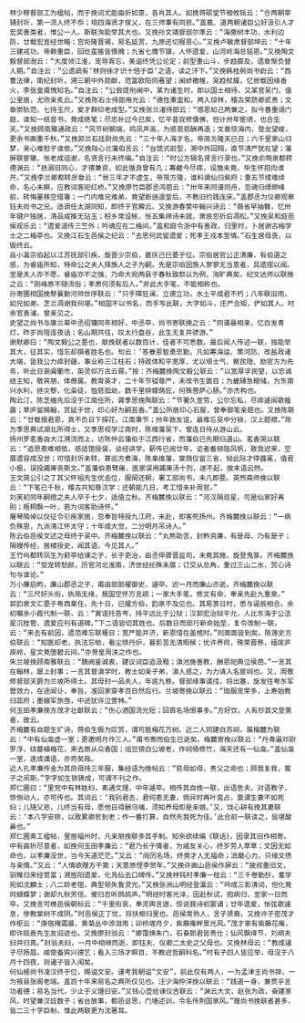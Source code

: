 <!-- { "loadSidebar": true } -->
	林少穆督部工为楹帖，而于挽词尤能曲折如意，各肖其人。如挽蒋砺堂节相攸铦云：“合两朝宰辅封圻，第一流人终不忝；培四海贤才俊乂，在三师事有同悲。”盖嘉、道两朝诸巨公好汲引人才宏奖善类者，惟公一人。斯联洵能举其大也。又挽孙文靖督部尔準云：“海徼树丰功，水利边防，廿载宏宣经世略；宫衔隆晋锡，易名延赏，九原还切报恩心。”又挽卢敏肃督部坤云：“十年三建戎功，帝赖重臣，回纥蛮猺皆慑魄；九省七膺节镇，人怀遗爱，山河岭海总铭恩。”又挽陶文毅督部澍云：“大度领江淮，宠辱胥忘，美谥终凭公论定；前型重山斗，步趋靡及，遗章惭负替人期。”自注云：“公遗疏有‘林则徐才识十倍于臣’之语，读之汗下。”又挽韩桂舲尚书崶云：“西曹法律，南纪封圻，溯三朝中外勋猷，范富欧阳同著望；闽峤襜帷，吴趋杖履，忆卌载因缘香火，李张皇甫愧知名。”自注云：“公尝提刑闽中，某为诸生时，即以国士相待。又某官吴门，值公里居，尤欣亲炙云。”又挽陈石士侍郎用光云：“德性秉盅和，两入琼林，稽古荣跻卿贰贵；文章崇轨范，七持玉尺，爱才群仰老成型。”又挽张兰渚侍郎云：“感恩知己两兼之，拟今春重谒门庭，谁知一纸音书，竟成绝笔；尽忠补过今已矣，忆平昔双修儒佛，但计卅年宦绩，也合生天。”又挽顾南雅通政云：“风节树朝端，鸣凤声高，为感恩慈酬再造；文章惊海内，登龙望峻，更余书画重千秋。”又挽郭兰石廷尉尚先云：“三十年人海才名，帝简方隆天已召；六千里家山归梦，亲心难慰子谁依。”又挽陆心兰藩伯言云：“台馆式前型，溯中外回翔，直节清严犹在望；藩屏联宦辙，怅老成徂谢，名贤言行未终编。”自注云：“时公方辑名贤言行录也。”又挽俞陶泉都转德渊云：“拯溺旧同心，才德兼资，如此循良曾有几；筹鹺今尽瘁，设施未竟，毕生怀抱向谁开。”又挽李兰卿都转彦章云：“卌三年才不虚生，帝简方隆，谁料谪仙归紫府；重五节缕难续命，名心未瞑，应教词客祀红桥。”又挽廖竹臣郡丞鸿苞云：“卅年来同谱同舟，忽魂归缥缈峰前，转悔量移空借箸；一门内难兄难弟，竟望断逍遥堂后，不教旧约践连床。”盖郡丞为仪卿观察钰夫尚书之兄，适调任太湖同知，即终于官廨云。又挽游春樊中翰兴诗云：“薇省早抽簪，忆卅年键户独居，清品咸推无玷玉；枌乡常设帐，怅五集绵诗未就，萧辰忽折后凋松。”又挽吴和庭邑侯观乐云：“遗爱遥传三竺外；吟魂应在二梅间。”盖和庭令浙中有善政，归里时，卜居谢古梅学士之二梅亭也。又挽江石生邑侯之纪云：“去思何武留遗爱；死孝王戎本至情。”石生居母丧，以毁终云。
	岳小瀛宗伯起以江苏抚部引疾，旋晋少宗伯，嘉庆己巳甍于位。宗伯居官公正清廉，有伯道之感，为睿庙所知，特命公之夫人择族人之子为嗣。先是宗伯因族人寥寥无当意者，具遗摺以闻。至是夫人亦不愿，睿庙亦不之强，乃命大宛两县于春秋致祭以为例，洵旷典矣。纪文达师以联挽之云：“刚峰原不随流俗；孝肃何须有后人。”非此大手笔，不能相称也。
	孙寄圃相国挽黎襄勤河帅世序联云：“只手障狂澜，立德立功，水土平成君不朽；八年联旧雨，如兄如弟，芝兰凋谢我何堪。”相国不以书名，而手写此联，大字如斗，庄严合矩，俨如其人。时余官袁浦，曾亲见之。
	史望之尚书与康兰皋中丞绍镛同年相好，中丞卒，尚书寄联挽之云：“同谱最相亲，忆白发青灯，昨岁尚陪连夜话；名山期共往，叹太行盘谷，此生无复并骖游。”
	谢默卿曰：“陶文毅公之甍也，献挽联者以数百计，佳者不可悉数。最后闻人传述一联，独能举其大，征其实，惜忘却撰者姓名也。句云：‘答眷恩智勇忠勤，凡如筹海运、策河防、改盐政诸大端，皆我公力瘁封疆，事业称三江柱石；持政体和平宽厚，尤以培士气、察民隐、励官方为先务，听此日哀阗衢市，英灵仰万古云霄。”按：齐梅麓挽陶文毅公联云：“以宽厚孚民望，以忠诚结主知，敬宾朋，体僚属，教育英才，二十年节钺尊严，未改书生面目；为畿辅急粮储，为东南兴水利，拯灾黎，化枭徒，恤慈孤幼，数千里帡幪荫庇，何殊菩萨心肠。”亦杰构也。
	陶云汀、陈芝楣先后没于江南任所，龚季思挽陶联云：“节署久宣劳，公尔忘私，尽瘁遽闻歌薤露；草庐留赐翰，赏延于世，印心好为嗣芸香。”盖公所居印心石屋，曾奉御笔亲题也。又挽陈联云：“廿载报君恩，真不负日下探花，江南秉节；卅年敦友谊，最难忘吴中分袂，汉上题襟。”陈为季思典试湖北所得士，又季思视学江南时，陈维藩吴下，曾连日侍从游山云。
	扬州罗茗香由大江溯流而上，访陈仲云藩伯于江西行省，而藩伯已先期归道山。茗香哭以联云：“追思患难相依，感适馆授餐，谈经讲学，薪传已阅廿年，讵者番频阻风帆，致我迟来，空展遗容成没世；可惜封圻未转，算巡方煮海，陈臬维藩，棠荫仅留三省，恸此际才停露冕，值君小极，误投蠲庳丧斯文。”盖藩伯患臂痛，医家误用蠲庳汤十剂，遂不起，故末语云然。
	王文简公引之丁其父怀祖先生优去位，服阕还朝，署工部尚书，未几即甍。英煦斋师挽以联云：“下笔已千秋，稽古共知尊汉学；还朝能几日，考工惜未补周官。”
	刘芙初同年嗣绾之夫人卒于七夕，适值立秋。齐梅麓挽以联云：“河汉隔双星，可是仙家好离别；梧桐飘一叶，若为词客助诗怀。”
	屠琴隖倬以仪征令引疾家居，忽奉旨特授九江府，未赴，即客死扬州。齐梅麓挽以联云：“一病负殊恩，九派清江怀太守；十年成大觉，二分明月吊诗人。”
	陈云伯邑侯文述之母终于吴中。齐梅麓挽以联云：“丸熊助苦，封鲊资廉，有是母，乃有是子；隔幔传经，居楼授史，闻其语，今见其人。”
	王竹屿都转凤生为葑亭给谏之子，长于吏治，由丞倅骤晋监司，未竟其施，旋登鬼箓。齐梅麓挽以联云：“受宠转愁颜，历官河北淮南，济世经纶殊未展；订交从总角，重过三山二水，赏心诗句与谁论。”
	万小廉启畇，廉山郡丞之子，甫由部郎擢御史，遽卒。迟一月而廉山亦逝。齐梅麓挽以联云：“三尺好头衔，执简无缘，报国空怀万言疏；一家大手笔，修文有命，奉亲先赴九重泉。”
	郭韵泉文汇甍于粤西臬任，先十日，已擢方伯，韵泉不及见也。其易箦日时，悉与诞辰相合。余初嘱余小霞代制一联，云：“寅谊托苔岑，持平远比于公狱；汉郭宏治狱平允，人比东海于公法星沉桂管，遗爱应刊有道碑。”下二语皆切其姓也。后数日而部行新命始至，复令改制一联，云：“来去有前因，遗范难忘联襼日；宽严能并济，新恩惜在盖棺时。”则面面皆到矣。陈莲史方伯联云：“知医却老，执法忘劬，看尘牍丹炉，晷影苦无清暇候；优许养疴，殊荣晋秩，缅匡庐庾岭，星文竟堕碧云间。”亦旁皇周浃之作也。
	朱兰坡挽顾南雅联云：“魏阙鉴诚衷，建议词臣追汲黯；滇池施善教，酬恩祀典泣侯芭。”一言其在翰林，屡上封事；一言其督滇学时，教士如亲子弟，滇人感之，为力请入名宦祠也。又，周敬修督部天爵为兰坡所得士。其母封一品夫人，年逾九秩。督部缘事谴戍，将出塞，旋发往粤东军营效力，在途闻讣，奉旨，准回家穿孝百日然后行。兰坡寄挽以联云：“珈服宠荣多，上寿始教归蕊府；墨縗军旅亟，中途犹许泣萱帏。”
	何玉田孝廉挽方茂才壮猷联云：“伤心酒国流光短；回首名场恨事多。”方好饮，人有抄其文登第者，故云。
	齐梅麓有自题生圹诗，蒋伯生极为叹赏，谓可抵梅花万树。近二人同建白苏祠，属梅麓为联云：“中有仙龛虚一室；更邀明月作三人。”甫书寄而伯生已逝矣。梅麓寄挽以联云：“丹青遍邓尉罗浮，绕墓植梅花，来去原从众香国；俎豆傍白公坡老，作祠倚修竹，海天还有一仙龛。”盖仙龛一室，遂成谶语，亦奇矣哉。
	近人孔孝廉传金为其庶母持三年服，集经语为挽帖云：“慈母如母，贵父之命也；顾我复我，鬻子之闵斯。”字字如生铁铸成，可谓不刊之作。
	郑仁圃曰：“里党中有林姓妇，素通文理，中年遽卒。相传其自挽一联，出语告夫，对语教子，悱恻动人，亦可传也。其词云：‘我别君去，君何患无妻，倘异时再叶鸾占，莫谓生妻不如死妇；儿随父悲，儿终当有母，愿他日得酬乌哺，须知养母即是亲娘。’又，饶心耕有挽其妻联云：‘本八字安排，以致累卿贫到老；作一番打算，自然先我死为佳。’此合前一联读之，皆堪酸鼻也。”
	郑仁圃素工楹帖，里居福州时，凡亲朋挽联多其手制。知余欲续编《联话》，因录其旧作相寄。中有曲折尽意者，如挽何玉田孝廉云：“君乃长于情者，为戚友关心，终岁劳人草草；文因无如命也，以孝廉没世，当今天道茫茫。”又云：“阅历名场，终竟才人无福命；消磨心力，只缘文债与亲情。”又云：“人情欲赠方干第；天意原悭李贺年。”又挽许画山邑侯作屏云：“披叔重旧文，驯雉归来经笥富；溯旌阳遗爱，化凫仙去口碑传。”又挽林钝村孝廉一桂云：“三千卷勤抄，耄学宛如沈麟士；八二龄老宿，典型顿失鲁灵光。”又挽张洲山明经登瀛云：“吟成三影清词，怛化竟同蝴蝶梦；谢却九秋芳信，催归忍听鹧鸪声。”明经时客光泽，因赴秋试，抱病归，至家一日而卒。又挽言可樵邑侯朝标云：“千里衔哀，奉灵舆言遄，惊说莪诗初罢诵；廿年遗爱，怅弦歌遽息，惨教棠树不成阴。”时邑侯正丁忧，将扶柩归里也。邑侯常熟人，言子贤裔。又挽许子密茂才作枢云：“庚宿掩霜晨，黄菊丛中添泪雨；卯桥嗟月夕，紫藤庵畔景光风。”茂才家有紫藤花庵，即许瓯香先生友旧迹也。又挽廖封翁云：“卿霭焕朱门，石奋郎君皆贵仕；仙风飘绛节，刘纲夫妇并归真。”封翁夫妇，一月中相继而逝，即钰夫、仪卿二太史之父母也。又挽林母云：“教成诸子尽扬眉，咸使备宾兴德艺；看入三场才瞑目，不教迟哲嗣科名。”时有子四人皆应举，母没于八月十四夜，则诸子皆入闱矣。
	何仙槎尚书凌汉终于位，赐谥文安。谨考我朝谥“文安”，前此仅有两人，一为孟津王尚书铎，一为掖县张阁老端。盖百十年来易名之典所仅见也。汪少海仲洋挽以联云：“践道一身，兼贯乎言功者德；易名当代，少止于义理曰安。”又钱心壶给谏仪吉联云：“渊云大文，赵张为政，奋建家风，时望兼汉廷数子；省台故事，都邑讴思，门墙述训，令名传荆国家风。”赠尚书挽联者甚多，皆二三十字巨制，惟此两联更为沈著耳。
